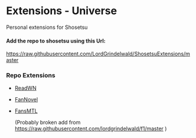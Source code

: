# Extensions - Universe

Personal extensions for Shosetsu

#### Add the repo to shosetsu using this Url:

https://raw.githubusercontent.com/LordGrindelwald/ShosetsuExtensions/master


### Repo Extensions
- [ReadWN](https://www.readwn.com/)
- [FanNovel](https://www.fannovel.com/)
- [FansMTL](https://www.fansmtl.com/)
 
  (Probably broken add from https://raw.githubusercontent.com/lordgrindelwald/f1/master )
